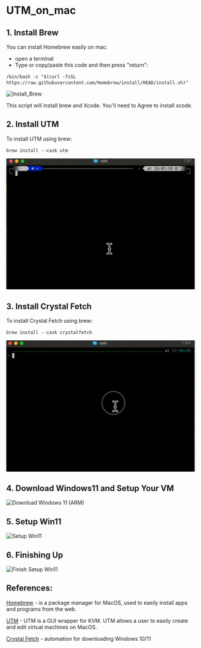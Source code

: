 # UTM_on_mac

## 1. Install Brew 
You can install Homebrew easily on mac:
* open a terminal
* Type or copy/paste this code and then press "return": 
```Shell
/bin/bash -c "$(curl -fsSL https://raw.githubusercontent.com/Homebrew/install/HEAD/install.sh)"
```


![Install_Brew](./videos/install_brew.gif) 

This script will install brew and Xcode. You'll need to Agree to install xcode.

## 2. Install UTM

To install UTM using brew:
```Shell
brew install --cask utm
```

![Install_UTM](./videos/install_utm.gif)

## 3. Install Crystal Fetch

To install Crystal Fetch using brew:
```Shell
brew install --cask crystalfetch
```

![Install_Crystal_Fetch](./videos/install_crystalfetch.gif)

## 4. Download Windows11 and Setup Your VM

![Download Windows 11 (ARM)](./videos/get_win11_vm_setup.gif)

## 5. Setup Win11

![Setup Win11](./videos/installing_win11.gif)

## 6. Finishing Up
![Finish Setup Win11](./videos/finishing_up.gif)

## References:

[Homebrew](https://brew.sh/) - is a package manager for MacOS, used to easily install apps and programs from the web.

[UTM](https://mac.getutm.app/) - UTM is a GUI wrapper for KVM. UTM allows a user to easily create and edit virtual machines on MacOS.

[Crystal Fetch](https://github.com/TuringSoftware/CrystalFetch) - automation for downloading Windows 10/11